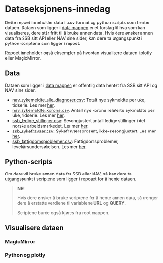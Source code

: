 # Dataseksjonens-innedag

Dette repoet inneholder data i .csv format og python scripts som henter dataen. Dataen som ligger i [data mappen](data/) er et forslag til hva som kan visualiseres, dere står fritt til å bruke annen data. 
Hvis dere ønsker annen data fra SSB sitt API eller NAV sine sider, kan dere ta utgangspunkt i python-scriptene som ligger i repoet. 

Repoet inneholder også eksempler på hvordan  visualisere dataen i plotly eller MagicMirror.

## Data
Dataen som ligger i [data mappen](data/) er offentlig data hentet fra SSB sitt API og NAV sine sider.

- [nav_sykemeldte_alle_diagnoser.csv](data/nav_sykemeldte_alle_diagnoser.csv): Totalt nye sykmeldte per uke, tidserie. Les mer [her](https://www.nav.no/no/nav-og-samfunn/statistikk/sykefravar-statistikk/nye-sykmeldte-per-uke).
- [nav_sykemeldte_korona.csv](data/nav_sykemeldte_korona.csv): Antall nye korona relaterte sykmeldte per uke, tidserie. Les mer [her](https://www.nav.no/no/nav-og-samfunn/statistikk/sykefravar-statistikk/nye-sykmeldte-per-uke).
- [ssb_ledige_stillinger.csv](data/ssb_ledige_stillinger.csv): Sesongjustert antall ledige stillinger i det norske arbeidsmarkedet. Ler mer [her](https://www.ssb.no/statbank/table/11587).
- [ssb_sykefravaer.csv](data/ssb_sykefravaer.csv): Sykefraværsprosent, ikke-sesongjustert. Les mer [her](https://www.ssb.no/statbank/table/12439).
- [ssb_fattigdomsproblemer.csv](data/ssb_fattigdomsproblemer.csv): Fattigdomsproblemer, levekårsundersøkelsen. Les mer [her](https://www.ssb.no/statbank/table/12078).


## Python-scripts
Om dere vil bruke annen data fra SSB eller NAV, så kan dere ta utgangspunkt i scriptene som ligger i repoaet for å hente dataen.

> **NB!** 
> 
> Hvis dere ønsker å bruke scriptene for å hente annen data, så trenger dere å erstatte verdiene til variablene **URL** og **QUERY**.
> 
> Scriptene burde også kjøres fra root mappen.

## Visualisere dataen

### MagicMirror

### Python og plotly
